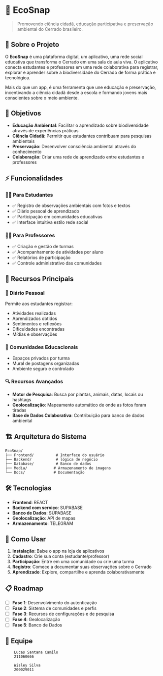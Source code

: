 # 🌱 EcoSnap

> Promovendo ciência cidadã, educação participativa e preservação ambiental do Cerrado brasileiro.

## 📖 Sobre o Projeto

O **EcoSnap** é uma plataforma digital, um aplicativo, uma rede social educativa que transforma o Cerrado em uma sala de aula viva. O aplicativo conecta estudantes e professores em uma rede colaborativa para registrar, explorar e aprender sobre a biodiversidade do Cerrado de forma prática e tecnológica.

Mais do que um app, é uma ferramenta que une educação e preservação, incentivando a ciência cidadã desde a escola e formando jovens mais conscientes sobre o meio ambiente.

## 🎯 Objetivos

- **Educação Ambiental**: Facilitar o aprendizado sobre biodiversidade através de experiências práticas
- **Ciência Cidadã**: Permitir que estudantes contribuam para pesquisas ambientais
- **Preservação**: Desenvolver consciência ambiental através do conhecimento
- **Colaboração**: Criar uma rede de aprendizado entre estudantes e professores

## ⚡ Funcionalidades

### 👨‍🎓 Para Estudantes
- ✅ Registro de observações ambientais com fotos e textos
- ✅ Diário pessoal de aprendizado
- ✅ Participação em comunidades educativas
- ✅ Interface intuitiva estilo rede social

### 👩‍🏫 Para Professores
- ✅ Criação e gestão de turmas
- ✅ Acompanhamento de atividades por aluno
- ✅ Relatórios de participação
- ✅ Controle administrativo das comunidades

## 🚀 Recursos Principais

### 📝 Diário Pessoal
Permite aos estudantes registrar:
- Atividades realizadas
- Aprendizados obtidos
- Sentimentos e reflexões
- Dificuldades encontradas
- Mídias e observações

### 🏫 Comunidades Educacionais
- Espaços privados por turma
- Mural de postagens organizadas
- Ambiente seguro e controlado

### 🔍 Recursos Avançados
- **Motor de Pesquisa**: Busca por plantas, animais, datas, locais ou hashtags
- **Geolocalização**: Mapeamento automático de onde as fotos foram tiradas
- **Base de Dados Colaborativa**: Contribuição para banco de dados ambiental

## 🏗️ Arquitetura do Sistema

```
EcoSnap/
├── Frontend/          # Interface do usuário
├── Backend/           # lógica de negócio
├── Database/          # Banco de dados
├── Media/            # Armazenamento de imagens
└── Docs/             # Documentação
```

## 🛠️ Tecnologias

- **Frontend**: REACT
- **Backend com serviço**: SUPABASE
- **Banco de Dados**: SUPABASE
- **Geolocalização**: API de mapas
- **Armazenamento**: TELEGRAM

## 📱 Como Usar

1. **Instalação**: Baixe o app na loja de aplicativos
2. **Cadastro**: Crie sua conta (estudante/professor)
3. **Participação**: Entre em uma comunidade ou crie uma turma
4. **Registro**: Comece a documentar suas observações sobre o Cerrado
5. **Aprendizado**: Explore, compartilhe e aprenda colaborativamente

## 📋 Roadmap

- [ ] **Fase 1**: Desenvolvimento do autenticação
- [ ] **Fase 2**: Sistema de comunidades e perfis
- [ ] **Fase 3**: Recursos de configurações e de pesquisa
- [ ] **Fase 4**: Geolocalização
- [ ] **Fase 5**: Banco de Dados

## 👥 Equipe

        Lucas Santana Camilo
        211060666
   
        Wisley Silva
        200029011
